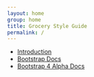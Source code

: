 ```yaml
---
layout: home
group: home
title: Grocery Style Guide
permalink: /
---
```




- [Introduction](/docs/getting-started/introduction.html)
- [Bootstrap Docs](/docs/bootstrap/getting-started/introduction.html)
- [Bootstrap 4 Alpha Docs](http://v4-alpha.getbootstrap.com)
